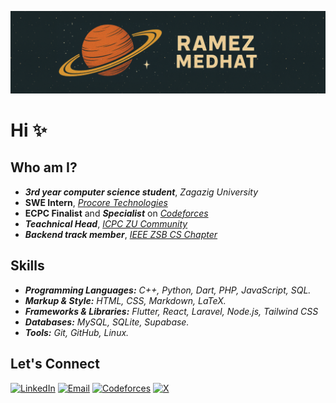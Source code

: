 ![](logo.png)

# Hi ✨
## **Who am I?**
- ***3rd year computer science student***, *Zagazig University*
- **SWE Intern**, [*Procore Technologies*](https://www.procore.com/en-ae)
- **ECPC Finalist** and ***Specialist*** on [*Codeforces*](https://codeforces.com/profile/r6mez)
- ***Teachnical Head***, [*ICPC ZU Community*](icpczagazig.com)
- ***Backend track member***, [*IEEE ZSB CS Chapter*](https://ieee-zsb.org/)

## Skills  

- ***Programming Languages:** C++, Python, Dart, PHP, JavaScript, SQL.*
- ***Markup & Style:** HTML, CSS, Markdown, LaTeX.*
- ***Frameworks & Libraries:** Flutter, React, Laravel, Node.js, Tailwind CSS*
- ***Databases:** MySQL, SQLite, Supabase.*
- ***Tools:** Git, GitHub, Linux.*  

## Let's Connect

[![LinkedIn](https://img.shields.io/badge/LinkedIn-%230077B5.svg?style=for-the-badge&logo=linkedin&logoColor=white)](https://www.linkedin.com/in/r6mez/)  [![Email](https://img.shields.io/badge/Email-%23D14836.svg?style=for-the-badge&logo=gmail&logoColor=white)](mailto:iramezdev@gmail.com)   [![Codeforces](https://img.shields.io/badge/Codeforces-%231F8ACB.svg?style=for-the-badge&logo=codeforces&logoColor=white)](https://codeforces.com/profile/r6mez)   [![X](https://img.shields.io/badge/X-%2312100E.svg?style=for-the-badge&logo=x&logoColor=white)](https://x.com/R6mezMedhat)
